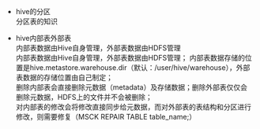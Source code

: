 * hive的分区  
分区表的知识  

* hive内部表外部表  
内部表数据由Hive自身管理，外部表数据由HDFS管理  
内部表数据由Hive自身管理，外部表数据由HDFS管理； 
内部表数据存储的位置是hive.metastore.warehouse.dir（默认：/user/hive/warehouse），外部表数据的存储位置由自己制定；   
删除内部表会直接删除元数据（metadata）及存储数据；删除外部表仅仅会删除元数据，HDFS上的文件并不会被删除；   
对内部表的修改会将修改直接同步给元数据，而对外部表的表结构和分区进行修改，则需要修复（MSCK REPAIR TABLE table_name;）  

